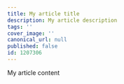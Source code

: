 ```yaml
---
title: My article title
description: My article description
tags: ''
cover_image: ''
canonical_url: null
published: false
id: 1207306
---
```

My article content
